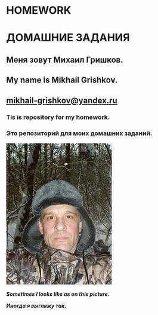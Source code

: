 # HOMEWORK
# ДОМАШНИЕ ЗАДАНИЯ
## Меня зовут Михаил Гришков.
## My name is Mikhail Grishkov.
## mikhail-grishkov@yandex.ru
### Tis is repository for my homework. 
### Это репозиторий для моих домашних заданий.
![Forest](https://github.com/AMBER2136/TRAIN_1/blob/4b3ce5a2a6d7a17ab1d138ba51bf9c693516542c/IMAGES/Forest.jpg)

***Sometimes I looks like as on this picture.***

***Иногда я выгляжу так.***
